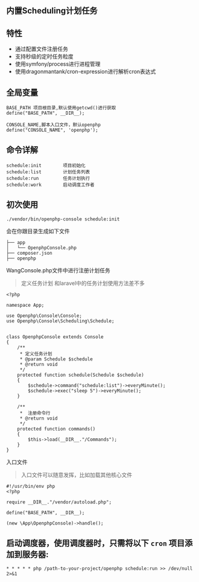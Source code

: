 ## 内置Scheduling计划任务

## 特性

- 通过配置文件注册任务
- 支持秒级的定时任务粒度
- 使用symfony/process进行进程管理
- 使用dragonmantank/cron-expression进行解析cron表达式

## 全局变量

```
BASE_PATH 项目根目录,默认使用getcwd()进行获取
define("BASE_PATH", __DIR__);

CONSOLE_NAME,脚本入口文件，默认openphp
define("CONSOLE_NAME", 'openphp');
```

## 命令详解

```
schedule:init        项目初始化
schedule:list        计划任务列表
schedule:run         任务计划执行
schedule:work        启动调度工作者
```

## 初次使用

```
./vendor/bin/openphp-console schedule:init
```

会在你跟目录生成如下文件

```
├── app
│   └── OpenphpConsole.php
├── composer.json
├── openphp
```

WangConsole.php文件中进行注册计划任务

> 定义任务计划 和laravel中的任务计划使用方法差不多

```
<?php

namespace App;

use Openphp\Console\Console;
use Openphp\Console\Scheduling\Schedule;


class OpenphpConsole extends Console
{
    /**
     * 定义任务计划
     * @param Schedule $schedule
     * @return void
     */
    protected function schedule(Schedule $schedule)
    {
        $schedule->command("schedule:list")->everyMinute();
        $schedule->exec("sleep 5")->everyMinute();  
    }

    /**
     *  注册命令行
     * @return void
     */
    protected function commands()
    {
        $this->load(__DIR__."/Commands");
    }
}
```

入口文件

> 入口文件可以随意发挥，比如加载其他核心文件

```
#!/usr/bin/env php
<?php

require __DIR__."/vendor/autoload.php";

define("BASE_PATH", __DIR__);

(new \App\OpenphpConsole)->handle();
```

## 启动调度器，使用调度器时，只需将以下 `cron` 项目添加到服务器:

```
* * * * * php /path-to-your-project/openphp schedule:run >> /dev/null 2>&1
```

